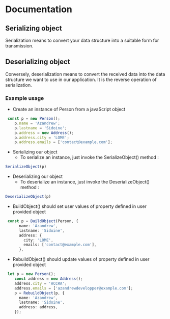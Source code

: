 # Documentation

## Serializing object 

Serialization means to convert your data structure into a suitable form for transmission.

## Deserializing object 

Conversely, deserialization means to convert the received data into the data structure we want to use in our application.
It is the reverse operation of serialization. 

### Example usage

- Create an instance of Person from a javaScript object

```ts
 const p = new Person();
    p.name = 'Azandrew';
    p.lastname = 'Sidoine';
    p.address = new Address();
    p.address.city = 'LOME';
    p.address.emails = ['contact@example.com'];
```

* Serializing our object 
  * To serialize an instance, just invoke the SerializeObject() method : 

```ts
SerializeObject(p)
```

* Deserializing our object
  * To deserialize an instance, just invoke the DeserializeObject() method :

```ts
DeserializeObject(p)
```

* BuildObject() should set user values of property defined in user provided object

```ts
 const p = BuildObject(Person, {
      name: 'Azandrew',
      lastname: 'Sidoine',
      address: {
        city: 'LOME',
        emails: ['contact@example.com'],
      },
```

* RebuildObject() should update values of property defined in user provided object

```ts
 let p = new Person();
    const address = new Address();
    address.city = 'ACCRA';
    address.emails = ['azandrewdevelopper@example.com'];
    p = RebuildObject(p, {
      name: 'Azandrew',
      lastname: 'Sidoine',
      address: address,
    });
```
